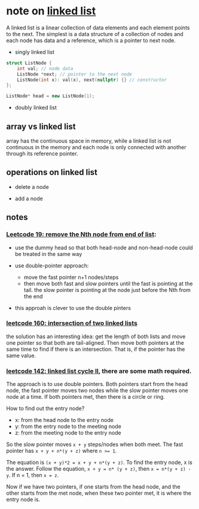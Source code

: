 # note on [linked list](https://en.wikipedia.org/wiki/Linked_list)

A linked list is a linear collection of data elements and each element points to the next. The simplest is a data structure of a collection of nodes and each node has data and a reference, which is a pointer to next node. 

* singly linked list

```c++
struct ListNode {
    int val; // node data
    ListNode *next; // pointer to the next node
    ListNode(int x): val(x), next(nullptr) {} // constructor
};

ListNode* head = new ListNode(1);
```

* doubly linked list

## array vs linked list

array has the continuous space in memory, while a linked list is not continuous in the memory and each node is only connected with another through its reference pointer.

## operations on linked list

* delete a node

* add a node

## notes

### [Leetcode 19: remove the Nth node from end of list](https://leetcode.com/problems/remove-nth-node-from-end-of-list/):

* use the dummy head so that both head-node and non-head-node could be treated in the same way

* use double-pointer approach: 
  *  move the fast pointer n+1 nodes/steps
  * then move both fast and slow pointers until the fast is pointing at the tail. the slow pointer is pointing at the node just before the Nth from the end
* this approah is clever to use the double pinters

### [leetcode 160: intersection of two linked lists](https://leetcode.com/problems/intersection-of-two-linked-lists/)

the solution has an interesting idea: get the length of both lists and move one pointer so that both are tail-aligned. Then move both pointers at the same time to find if there is an intersection. That is, if the pointer has the same value.

### [leetcode 142: linked list cycle II](https://leetcode.com/problems/linked-list-cycle-ii/), there are some math required.

The approach is to use double pointers. Both pointers start from the head node, the fast pointer moves two nodes while the slow pointer moves one node at a time. If both pointers met, then there is a circle or ring. 

How to find out the entry node? 

* x: from the head node to the entry node
* y: from the entry node to the meeting node
* z: from the meeting node to the entry node

So the slow pointer moves ```x + y``` steps/nodes when both meet. The fast pointer has ```x + y + n*(y + z)``` where ```n >= 1```.

The equation is ```(x + y)*2 = x + y + n*(y + z)```. To find the entry node, x is the answer. Follow the equation, ```x + y = n* (y + z)```, then ```x = n*(y + z) - y```. If n = 1, then ```x = z```.

Now if we have two pointers, if one starts from the head node, and the other starts from the met node, when these two pointer met, it is where the entry node is.

